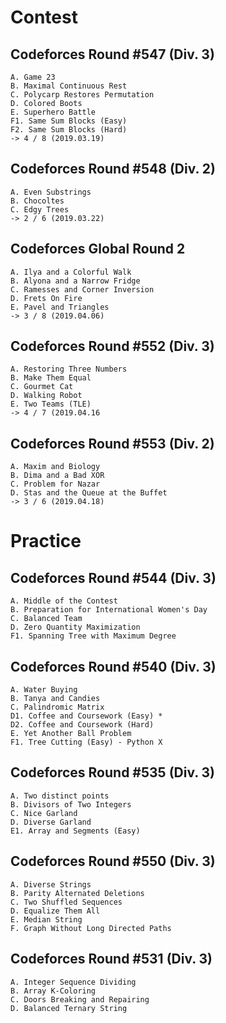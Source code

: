 # Contest
## Codeforces Round #547 (Div. 3)
	A. Game 23
	B. Maximal Continuous Rest
	C. Polycarp Restores Permutation
	D. Colored Boots
	E. Superhero Battle
	F1. Same Sum Blocks (Easy)
	F2. Same Sum Blocks (Hard)
	-> 4 / 8 (2019.03.19)

## Codeforces Round #548 (Div. 2)
	A. Even Substrings
	B. Chocoltes
	C. Edgy Trees
	-> 2 / 6 (2019.03.22)
	
## Codeforces Global Round 2
	A. Ilya and a Colorful Walk
	B. Alyona and a Narrow Fridge
	C. Ramesses and Corner Inversion
	D. Frets On Fire
	E. Pavel and Triangles
	-> 3 / 8 (2019.04.06)

## Codeforces Round #552 (Div. 3)
	A. Restoring Three Numbers
	B. Make Them Equal
	C. Gourmet Cat
	D. Walking Robot
	E. Two Teams (TLE)
	-> 4 / 7 (2019.04.16
	
## Codeforces Round #553 (Div. 2)
	A. Maxim and Biology
	B. Dima and a Bad XOR
	C. Problem for Nazar
	D. Stas and the Queue at the Buffet
	-> 3 / 6 (2019.04.18)
	
# Practice
## Codeforces Round #544 (Div. 3)
	A. Middle of the Contest
	B. Preparation for International Women's Day
	C. Balanced Team
	D. Zero Quantity Maximization
	F1. Spanning Tree with Maximum Degree
	
## Codeforces Round #540 (Div. 3)
	A. Water Buying
	B. Tanya and Candies
	C. Palindromic Matrix
	D1. Coffee and Coursework (Easy) *
	D2. Coffee and Coursework (Hard)
	E. Yet Another Ball Problem
	F1. Tree Cutting (Easy) - Python X
	
## Codeforces Round #535 (Div. 3)
	A. Two distinct points
	B. Divisors of Two Integers
	C. Nice Garland
	D. Diverse Garland
	E1. Array and Segments (Easy)
	
## Codeforces Round #550 (Div. 3)
	A. Diverse Strings
	B. Parity Alternated Deletions
	C. Two Shuffled Sequences
	D. Equalize Them All
	E. Median String
	F. Graph Without Long Directed Paths

## Codeforces Round #531 (Div. 3)
	A. Integer Sequence Dividing
	B. Array K-Coloring
	C. Doors Breaking and Repairing
	D. Balanced Ternary String